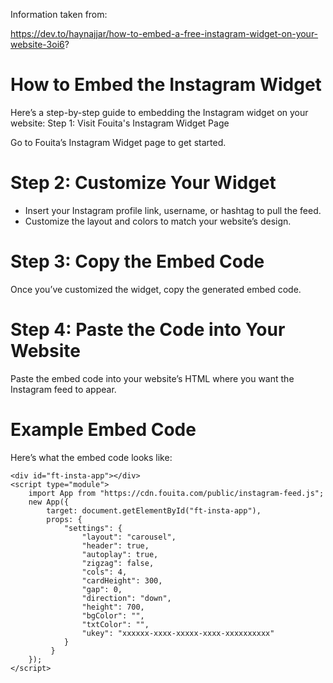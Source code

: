 Information taken from:

https://dev.to/haynajjar/how-to-embed-a-free-instagram-widget-on-your-website-3oi6?


# How to Embed the Instagram Widget

Here’s a step-by-step guide to embedding the Instagram widget on your website:
Step 1: Visit Fouita's Instagram Widget Page

Go to Fouita’s Instagram Widget page to get started.

# Step 2: Customize Your Widget

- Insert your Instagram profile link, username, or hashtag to pull the feed.
- Customize the layout and colors to match your website’s design.

# Step 3: Copy the Embed Code

Once you’ve customized the widget, copy the generated embed code.

# Step 4: Paste the Code into Your Website

Paste the embed code into your website’s HTML where you want the Instagram feed to appear.

# Example Embed Code

Here’s what the embed code looks like:

```
<div id="ft-insta-app"></div>
<script type="module">
    import App from "https://cdn.fouita.com/public/instagram-feed.js"; 
    new App({ 
        target: document.getElementById("ft-insta-app"), 
        props: {
            "settings": {
                "layout": "carousel",
                "header": true,
                "autoplay": true,
                "zigzag": false,
                "cols": 4,
                "cardHeight": 300,
                "gap": 0,
                "direction": "down",
                "height": 700,
                "bgColor": "",
                "txtColor": "",
                "ukey": "xxxxxx-xxxx-xxxxx-xxxx-xxxxxxxxxx"
            }
         }
    });
</script>
```



